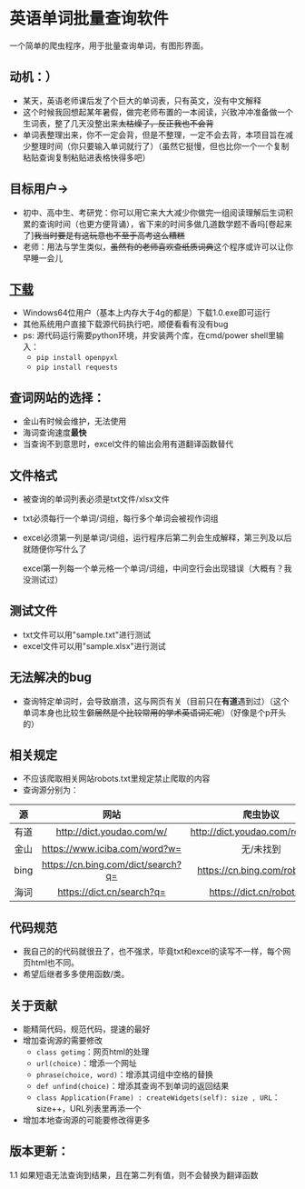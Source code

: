 # 英语单词批量查询软件

一个简单的爬虫程序，用于批量查询单词，有图形界面。

## **动机：）**

- 某天，英语老师课后发了个巨大的单词表，只有英文，没有中文解释
- 这个时候我回想起某年暑假，做完老师布置的一本阅读，兴致冲冲准备做一个生词表，整了几天没整出来~~太枯燥了，反正我也不会背~~
- 单词表整理出来，你不一定会背，但是不整理，一定不会去背，本项目旨在减少整理时间（你只要输入单词就行了）（虽然它挺慢，但也比你一个一个复制粘贴查询复制粘贴进表格快得多吧）

## **目标用户->**

- 初中、高中生、考研党：你可以用它来大大减少你做完一组阅读理解后生词积累的查询时间（也更方便背诵），省下来的时间多做几道数学题不香吗[卷起来了]~~我当时要是有这玩意也不至于高考这么糟糕~~
- 老师：用法与学生类似，~~虽然有的老师喜欢查纸质词典~~这个程序或许可以让你早睡一会儿

## **[下载](https://github.com/what-is-me/wordlisttranslate/releases/)**

- Windows64位用户（基本上内存大于4g的都是）下载1.0.exe即可运行
- 其他系统用户直接下载源代码执行吧，顺便看看有没有bug
- ps: 源代码运行需要python环境，并安装两个库，在cmd/power shell里输入：
  - `pip install openpyxl`
  - `pip install requests`

## **查词网站的选择：**

- 金山有时候会维护，无法使用
- 海词查询速度**最快**
- 当查询不到意思时，excel文件的输出会用有道翻译函数替代

## **文件格式**

- 被查询的单词列表必须是txt文件/xlsx文件
- txt必须每行一个单词/词组，每行多个单词会被视作词组
- excel必须第一列是单词/词组，运行程序后第二列会生成解释，第三列及以后就随便你写什么了

  excel第一列每一个单元格一个单词/词组，中间空行会出现错误（大概有？我没测试过）

## **测试文件**

- txt文件可以用"sample.txt"进行测试
- excel文件可以用"sample.xlsx"进行测试

## **无法解决的bug**

- 查询特定单词时，会导致崩溃，这与网页有关（目前只在**有道**遇到过）（这个单词本身也比较生僻~~居然是个比较常用的学术英语词汇呢~~）（好像是个p开头的）

## **相关规定**

- 不应该爬取相关网站robots.txt里规定禁止爬取的内容
- 查询源分别为：


|  源  |                网站                |             爬虫协议             |
| :----: | :----------------------------------: | :---------------------------------: |
| 有道 |     http://dict.youdao.com/w/     | http://dict.youdao.com/robots.txt |
| 金山 |   https://www.iciba.com/word?w=   |             无/未找到             |
| bing | https://cn.bing.com/dict/search?q= |  https://cn.bing.com/robots.txt  |
| 海词 |     https://dict.cn/search?q=     |    https://dict.cn/robots.txt    |

## **代码规范**

- 我自己的的代码就很丑了，也不强求，毕竟txt和excel的读写不一样，每个网页html也不同。
- 希望后继者多多使用函数/类。

## **关于贡献**

- 能精简代码，规范代码，提速的最好
- 增加查询源的需要修改
  - `class getimg`：网页html的处理
  - `url(choice)`：增添一个网址
  - `phrase(choice, word)`：增添其词组中空格的替换
  - `def unfind(choice)`：增添其查询不到单词的返回结果
  - `class Application(Frame) : createWidgets(self): size , URL`：size++，URL列表里再添一个
- 增加本地查询源的可能要修改得更多

## 版本更新：
1.1 如果短语无法查询到结果，且在第二列有值，则不会替换为翻译函数
